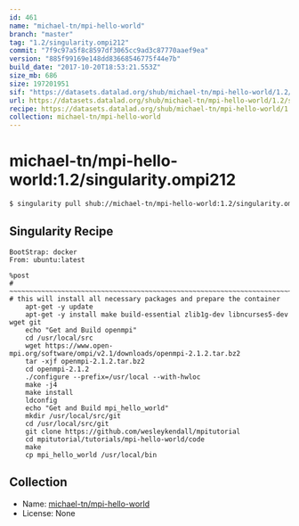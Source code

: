 ```yaml
---
id: 461
name: "michael-tn/mpi-hello-world"
branch: "master"
tag: "1.2/singularity.ompi212"
commit: "7f9c97a5f8c8597df3065cc9ad3c87770aaef9ea"
version: "885f99169e148dd83668546775f44e7b"
build_date: "2017-10-20T18:53:21.553Z"
size_mb: 686
size: 197201951
sif: "https://datasets.datalad.org/shub/michael-tn/mpi-hello-world/1.2/singularity.ompi212/2017-10-20-7f9c97a5-885f9916/885f99169e148dd83668546775f44e7b.simg"
url: https://datasets.datalad.org/shub/michael-tn/mpi-hello-world/1.2/singularity.ompi212/2017-10-20-7f9c97a5-885f9916/
recipe: https://datasets.datalad.org/shub/michael-tn/mpi-hello-world/1.2/singularity.ompi212/2017-10-20-7f9c97a5-885f9916/Singularity
collection: michael-tn/mpi-hello-world
---
```


# michael-tn/mpi-hello-world:1.2/singularity.ompi212

```bash
$ singularity pull shub://michael-tn/mpi-hello-world:1.2/singularity.ompi212
```

## Singularity Recipe

```singularity
BootStrap: docker
From: ubuntu:latest

%post
# ~~~~~~~~~~~~~~~~~~~~~~~~~~~~~~~~~~~~~~~~~~~~~~~~~~~~~~~~~~~~~~~~~~~~~~~~~~~~~
# this will install all necessary packages and prepare the container
    apt-get -y update
    apt-get -y install make build-essential zlib1g-dev libncurses5-dev wget git
    echo "Get and Build openmpi"
    cd /usr/local/src 
    wget https://www.open-mpi.org/software/ompi/v2.1/downloads/openmpi-2.1.2.tar.bz2 
    tar -xjf openmpi-2.1.2.tar.bz2
    cd openmpi-2.1.2
    ./configure --prefix=/usr/local --with-hwloc
    make -j4 
    make install
    ldconfig
    echo "Get and Build mpi_hello_world"
    mkdir /usr/local/src/git 
    cd /usr/local/src/git  
    git clone https://github.com/wesleykendall/mpitutorial 
    cd mpitutorial/tutorials/mpi-hello-world/code 
    make 
    cp mpi_hello_world /usr/local/bin
```

## Collection

 - Name: [michael-tn/mpi-hello-world](https://github.com/michael-tn/mpi-hello-world)
 - License: None

